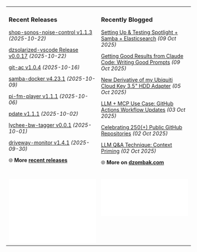 <table><tr><td valign="top" width="50%" style="margin-bottom: 1em;">

### Recent Releases

<!-- recent_releases starts -->
[shop-sonos-noise-control v1.1.3](https://github.com/cdzombak/shop-sonos-noise-control/releases/tag/v1.1.3) *(2025-10-22)*

[dzsolarized-vscode Release v0.0.17](https://github.com/cdzombak/dzsolarized-vscode/releases/tag/v0.0.17) *(2025-10-22)*

[git-ac v1.0.4](https://github.com/cdzombak/git-ac/releases/tag/v1.0.4) *(2025-10-16)*

[samba-docker v4.23.1](https://github.com/cdzombak/samba-docker/releases/tag/v4.23.1) *(2025-10-09)*

[pi-fm-player v1.1.1](https://github.com/cdzombak/pi-fm-player/releases/tag/v1.1.1) *(2025-10-06)*

[pdate v1.1.1](https://github.com/cdzombak/pdate/releases/tag/v1.1.1) *(2025-10-02)*

[lychee-bw-tagger v0.0.1](https://github.com/cdzombak/lychee-bw-tagger/releases/tag/v0.0.1) *(2025-10-01)*

[driveway-monitor v1.4.1](https://github.com/cdzombak/driveway-monitor/releases/tag/v1.4.1) *(2025-09-30)*
<!-- recent_releases ends -->
🌐 **More [recent releases](https://github.com/cdzombak/cdzombak/blob/main/RELEASES.md)**
<br />
<br />
</td><td valign="top" width="50%" style="margin-bottom: 1em;">

### Recently Blogged

<!-- blog starts -->
[Setting Up & Testing Spotlight + Samba + Elasticsearch](https://www.dzombak.com/blog/2025/10/setting-up-testing-spotlight-samba-elasticsearch/) *(09 Oct 2025)*

[Getting Good Results from Claude Code: Writing Good Prompts](https://www.dzombak.com/blog/2025/10/getting-good-results-from-claude-code-writing-good-prompts/) *(09 Oct 2025)*

[New Derivative of my Ubiquiti Cloud Key 3.5" HDD Adapter](https://www.dzombak.com/blog/2025/10/new-derivative-of-my-ubiquiti-cloud-key-3-5-hdd-adapter/) *(05 Oct 2025)*

[LLM + MCP Use Case: GitHub Actions Workflow Updates](https://www.dzombak.com/blog/2025/10/llm-mcp-use-case-github-actions-workflow-updates/) *(03 Oct 2025)*

[Celebrating 250(+) Public GitHub Repositories](https://www.dzombak.com/blog/2025/10/celebrating-250-public-github-repositories/) *(02 Oct 2025)*

[LLM Q&A Technique: Context Priming](https://www.dzombak.com/blog/2025/10/llm-q-a-technique-context-priming/) *(02 Oct 2025)*
<!-- blog ends -->
🌐 **More on [dzombak.com](https://www.dzombak.com/blog)**
<br />
<br />
</td></tr><tr><td valign="top" width="50%"><a href="https://github.com/cdzombak"> <picture><img src="/github-summary.svg" alt="@cdzombak summary"></picture></a></td><td valign="top" width="50%"><a href="https://github.com/sponsors/cdzombak"> <picture><img src="/github-sponsor.svg" alt="sponsor me"></picture></a><br /><br /></td></tr></table>
